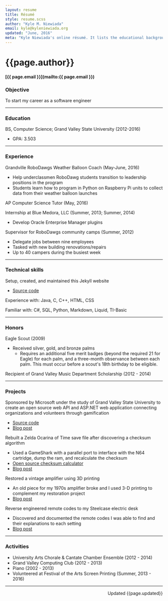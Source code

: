 ```yaml
---
layout: resume
title: Résumé
style: resume.scss
author: "Kyle M. Niewiada"
email: kyle@kyleniewiada.org
updated: "June, 2016"
meta: "Kyle Niewiada's online résumé. It lists the educational background and highlights projects that are found to be interesting and worthy."
---
```


# {{page.author}}

#### [{{ page.email }}](mailto:{{ page.email }})


### Objective

To start my career as a software engineer

---

### Education

BS, Computer Science; Grand Valley State University (2012-2016)

- GPA: 3.503

---

### Experience

Grandville RoboDawgs Weather Balloon Coach (May-June, 2016)

- Help underclassmen RoboDawg students transition to leadership positions in the program
- Students learn how to program in Python on Raspberry Pi units to collect data from their weather balloon launches

AP Computer Science Tutor (May, 2016)

Internship at Blue Medora, LLC (Summer, 2013; Summer, 2014)

- Develop Oracle Enterprise Manager plugins

Supervisor for RoboDawgs community camps (Summer, 2012)

- Delegate jobs between nine employees
- Tasked with new building renovations/repairs
- Up to 40 campers during the busiest week

---

### Technical skills

Setup, created, and maintained this Jekyll website

- [Source code](https://github.com/aav7fl/aav7fl.github.io)

Experience with: Java, C, C++, HTML, CSS

Familiar with: C#, SQL, Python, Markdown, Liquid, TI-Basic

---

### Honors

Eagle Scout (2009)

- Received silver, gold, and bronze palms
  - Requires an additional five merit badges (beyond the required 21 for Eagle) for each palm, and a three-month observance between each palm. This must occur before a scout's 18th birthday to be eligible.

Recipient of Grand Valley Music Department Scholarship (2012 - 2014)

---

### Projects

Sponsored by Microsoft under the study of Grand Valley State University to create an open source web API and ASP.NET web application connecting organizations and volunteers through gamification

- [Source code](https://github.com/aav7fl/GVSU-capstone-project)
- [Blog post](/blog/2016/04/charma-gamifying-volunteer-process/)

Rebuilt a Zelda Ocarina of Time save file after discovering a checksum algorithm

- Used a GameShark with a parallel port to interface with the N64 cartridge, dump the ram, and recalculate the checksum
- [Open source checksum calculator](https://github.com/Vi1i/OcarinaChecksumChecker)
- [Blog post](/blog/2015/04/transferring-n64-saves/)

Restored a vintage amplifier using 3D printing

- An old piece for my 1970s amplifier broke and I used 3-D printing to complement my restoration project
- [Blog post](/blog/2013/09/restoring-vintage-with-3d-printing/)

Reverse engineered remote codes to my Steelcase electric desk

- Discovered and documented the remote codes I was able to find and their explanations to each setting
- [Blog post](/blog/2015/08/reverse-engineering-my-steelcase-desk/)

---

### Activities

- University Arts Chorale & Cantate Chamber Ensemble (2012 - 2014)
- Grand Valley Computing Club (2012 - 2013)
- Piano (2002 - 2013)
- Volunteered at Festival of the Arts Screen Printing (Summer, 2013 - 2016)

---

<p style="text-align:right;">Updated {{page.updated}}</p>
